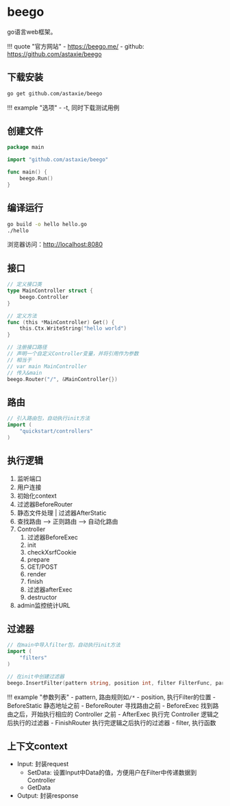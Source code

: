 # beego

go语言web框架。

!!! quote "官方网站"
    - <https://beego.me/>
    - github: <https://github.com/astaxie/beego>

## 下载安装

```bash
go get github.com/astaxie/beego
```

!!! example "选项"
    - -t, 同时下载测试用例

## 创建文件

```go
package main

import "github.com/astaxie/beego"

func main() {
    beego.Run()
}
```

## 编译运行

```bash
go build -o hello hello.go
./hello
```

浏览器访问：<http://localhost:8080>

## 接口

```go
// 定义接口类
type MainController struct {
    beego.Controller
}

// 定义方法
func (this *MainController) Get() {
    this.Ctx.WriteString("hello world")
}

// 注册接口路径
// 声明一个自定义Controller变量，并将引用作为参数
// 相当于
// var main MainController
// 传入&main
beego.Router("/", &MainController{})
```

## 路由

```go
// 引入路由包，自动执行init方法
import (
    "quickstart/controllers"
)
```

## 执行逻辑

1. 监听端口
1. 用户连接
1. 初始化context
1. 过滤器BeforeRouter
1. 静态文件处理 | 过滤器AfterStatic
1. 查找路由 --> 正则路由 --> 自动化路由
1. Controller
    1. 过滤器BeforeExec
    1. init
    1. checkXsrfCookie
    1. prepare
    1. GET/POST
    1. render
    1. finish
    1. 过滤器afterExec
    1. destructor
1. admin监控统计URL

## 过滤器

```go
// 在main中导入filter包，自动执行init方法
import (
	"filters"
)

// 在init中创建过滤器
beego.InsertFilter(pattern string, position int, filter FilterFunc, params ...bool)
```

!!! example "参数列表"
    - pattern, 路由规则如`/*`
    - position, 执行Filter的位置
        - BeforeStatic 静态地址之前
        - BeforeRouter 寻找路由之前
        - BeforeExec 找到路由之后，开始执行相应的 Controller 之前
        - AfterExec 执行完 Controller 逻辑之后执行的过滤器
        - FinishRouter 执行完逻辑之后执行的过滤器
    - filter, 执行函数

## 上下文context

- Input: 封装request
    - SetData: 设置Input中Data的值，方便用户在Filter中传递数据到Controller
    - GetData
- Output: 封装response
